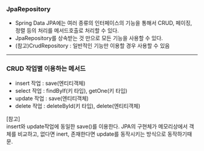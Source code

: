 ### JpaRepository 

* Spring Data JPA에는 여러 종류의 인터페이스의 기능을 통해서 CRUD, 페이징, 정렬 등의 처리를 메서드호출로 처리할 수 있다.
* JpaRepository를 상속받는 것 만으로 모든 기능을 사용할 수 있다.
* (참고)CrudRepository : 일반적인 기능만 이용할 경우 사용할 수 있음 

---

### CRUD 작업별 이용하는 메서드

* insert 작업 : save(엔티티객체)
* select 작업 : findByIf(키 타입), getOne(키 타입)
* update 작업 : save(엔티티객체)
* delete 작업 : deleteById(키 타입), delete(엔티티객체)

[참고]    
insert와 update작업에 동일한 save()를 이용한다. 
JPA의 구현체가 메모리상에서 객체를 비교하고, 없다면 inert, 존재한다면 update를 동작시키는 방식으로 동작하기때문.